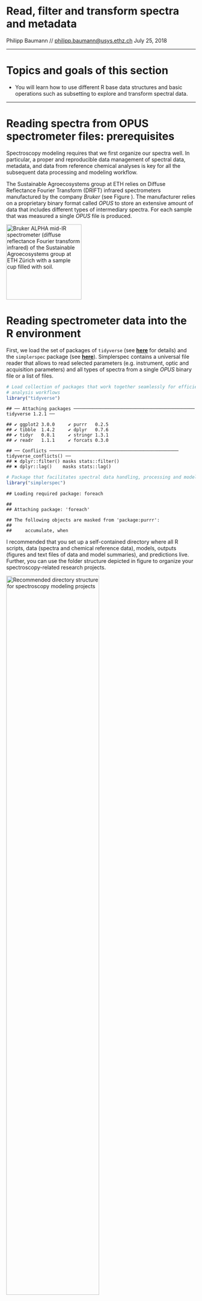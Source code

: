 Read, filter and transform spectra and metadata
================
Philipp Baumann // <philipp.baumann@usys.ethz.ch>
July 25, 2018

------------------------------------------------------------------------

Topics and goals of this section
================================

-   You will learn how to use different R base data structures and basic operations such as subsetting to explore and transform spectral data.

------------------------------------------------------------------------

Reading spectra from OPUS spectrometer files: prerequisites
===========================================================

Spectroscopy modeling requires that we first organize our spectra well. In particular, a proper and reproducible data management of spectral data, metadata, and data from reference chemical analyses is key for all the subsequent data processing and modeling workflow.

The Sustainable Agroecosystems group at ETH relies on Diffuse Reflectance Fourier Transform (DRIFT) infrared spectrometers manufactured by the company *Bruker* (see Figure ). The manufacturer relies on a proprietary binary format called *OPUS* to store an extensive amount of data that includes different types of intermediary spectra. For each sample that was measured a single *OPUS* file is produced.

<img src="figures/alpha_eth.jpg" alt="Bruker ALPHA mid-IR spectrometer (diffuse reflectance Fourier transform infrared) of the Sustainable Agroecosystems group at ETH Zürich with a sample cup filled with soil. " width="200" />

Reading spectrometer data into the R environment
================================================

First, we load the set of packages of `tidyverse` (see [**here**](http://tidyverse.org/) for details) and the `simplerspec` package (see [**here**](https://github.com/philipp-baumann/simplerspec/)). Simplerspec contains a universal file reader that allows to read selected parameters (e.g. instrument, optic and acquisition parameters) and all types of spectra from a single *OPUS* binary file or a list of files.

``` r
# Load collection of packages that work together seamlessly for efficient
# analysis workflows
library("tidyverse")
```

    ## ── Attaching packages ───────────────────────────────────────────── tidyverse 1.2.1 ──

    ## ✔ ggplot2 3.0.0     ✔ purrr   0.2.5
    ## ✔ tibble  1.4.2     ✔ dplyr   0.7.6
    ## ✔ tidyr   0.8.1     ✔ stringr 1.3.1
    ## ✔ readr   1.1.1     ✔ forcats 0.3.0

    ## ── Conflicts ──────────────────────────────────────────────── tidyverse_conflicts() ──
    ## ✖ dplyr::filter() masks stats::filter()
    ## ✖ dplyr::lag()    masks stats::lag()

``` r
# Package that facilitates spectral data handling, processing and modeling
library("simplerspec")
```

    ## Loading required package: foreach

    ## 
    ## Attaching package: 'foreach'

    ## The following objects are masked from 'package:purrr':
    ## 
    ##     accumulate, when

I recommended that you set up a self-contained directory where all R scripts, data (spectra and chemical reference data), models, outputs (figures and text files of data and model summaries), and predictions live. Further, you can use the folder structure depicted in figure to organize your spectroscopy-related research projects.

<img src="figures/project_folder_structure.png" alt="Recommended directory structure for spectroscopy modeling projects " style="width:70.0%" />

When you have spectra of various different spectral data sets or that cover separate experiments and/or different locations and times, you might prefer to organize your spectra as sub-folders within `data/spectra`. This hands-on will be based spectral data that have been used to build and evaluate the YAMSYS spectroscopy reference models. Besides these reference spectra measured with a Bruker ALPHA mid-IR spectrometer at the Sustainable Agroecosystems group at ETH Zürich, there are other spectra that have been acquired to test different questions such as spectrometer cross-comparisons. Therefore, YAMSYS reference spectra are contained within a separate path `data/spectra/soilspec_eth_bin`.

In Figure you can see file explorer screenshot showing *OPUS* files of three replicate scans for each of the first three reference soil samples. *OPUS* have the extension `.n` where `n` represents an integer of repeated sample measurements starting from 0.

<img src="figures/spectra_files_to_read.png" alt="Screenshot showing replicate scans of first three samples reading example. " width="400" />

We aim to read all the reference spectra contained within this folder. First, we get the full path names of the file names, which we subsequently assign to the object `files`:

``` r
# Extract data from OPUS binary files; list of file paths
files <- list.files("data/spectra/soilspec_eth_bin", full.names = TRUE)
```

Note that you need to set the `full.names` argument to `TRUE` (default is `FALSE` to get the path of all *OPUS* spectra files contained within the target directory, otherwise R will not be able to find the files when using the universal `simplerspec` *OPUS* reader.

You can compactly display the internal structure of the `files` object using \`str()̀.

``` r
str(files)
```

    ##  chr(0)

The object `files` has the data structure *atomic vector*. An *atomic vectors* have six possible basic (*atomic*) vector types. These are *logical*, *integer*, *real*, *complex*, *string* (or *character*) and *raw*. Vector types can be returned by the R base function `typeof(x)`, which returns the type or internal storage mode an object `x`. For the `files` object it is

``` r
# Check type of files object
typeof(files)
```

    ## [1] "character"

We get the length of the vector or the number of elements by

``` r
# How many files are listed to read? length of vector
length(files)
```

    ## [1] 0

Base R has subsetting operations that allow you to extract pieces of data structures you are interested in. One of the three base subsetting operators is `[`.

We subset the character vector `files` as follows:

``` r
# Use character subsetting to return the first element
# Subsetting can be seen as complement to str()
# (1) Subsetting with positive integers (position)
files[1:3]
```

    ## [1] NA NA NA

``` r
# (2) Subsetting with negative integers (remove values)
head(files[-c(1:3)], n = 5L) # show only first 5 values
```

    ## character(0)

``` r
# The first three elements of the character vector are removed
```

Bruker FTIR spectrometers produce binary files in the OPUS format that can contain different types of spectra and many parameters such as instrument type and settings that were used at the time of data acquisition and internal processing (e.g. Fourier transform operations). Basically, the entire set of *Setup Measurement Parameters*, selected spectra, supplementary metadata such as the time of measurement are written into *OPUS* binary files. In contrast to simple text files that contain only plain text with a defined character encoding, binary files can contain any type of data represented as sequences of bytes (a single byte is sequence of 8 bits and 1 bit either represents 0 or 1).

Figure shows graphical representation from the *OPUS* viewer software to get familiarize with types of parameters *OPUS* files may contain.

<img src="figures/opus_instrument_parameters_crop.png" alt="Instrument parameters during sample measurement shown for an example YAMSYS soil reference spectroscopy sample. Spectra and parameters can be shown by the dialogue Window &gt; New Report Window within the OPUS viewer software. " style="width:65.0%" />

You can download the *OPUS viewer* software from [**this Bruker webpage**](https://www.bruker.com/products/infrared-near-infrared-and-raman-spectroscopy/opus-spectroscopy-software/downloads/opus-downloads.html) for free. However, Bruker only provides a Windows version and the free version is limited to visualize only final spectra. The remaining spectral blocks can be checked choosing the menu *Window* &gt; *New Report Window* and opening *OPUS* by the menu *File* &gt; *Load File*.
